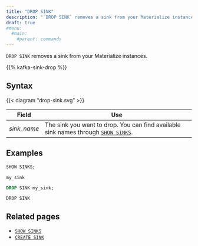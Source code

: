 ```yaml
---
title: "DROP SINK"
description: "`DROP SINK` removes a sink from your Materialize instances."
draft: true
#menu:
  #main:
    #parent: commands
---
```


`DROP SINK` removes a sink from your Materialize instances.

{{% kafka-sink-drop  %}}

## Syntax

{{< diagram "drop-sink.svg" >}}

Field | Use
------|-----
_sink&lowbar;name_ | The sink you want to drop. You can find available sink names through [`SHOW SINKS`](../show-sinks).

## Examples

```sql
SHOW SINKS;
```
```nofmt
my_sink
```
```sql
DROP SINK my_sink;
```
```nofmt
DROP SINK
```

## Related pages

- [`SHOW SINKS`](../show-sinks)
- [`CREATE SINK`](../create-sink)

